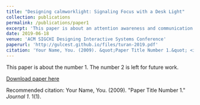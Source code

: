 ```yaml
---
title: "Designing calmworklight: Signaling Focus with a Desk Light"
collection: publications
permalink: /publications/paper1
excerpt: 'This paper is about an attention awareness and communication regulation system for physical communities and organizations.'
date: 2019-06-18
venue: 'ACM SIGCHI Designing Interactive Systems Conference'
paperurl: 'http://gulcest.github.io/files/turan-2019.pdf'
citation: 'Your Name, You. (2009). &quot;Paper Title Number 1.&quot; <i>Journal 1</i>. 1(1).'
---
```

This paper is about the number 1. The number 2 is left for future work.

[Download paper here](http://academicpages.github.io/files/paper1.pdf)

Recommended citation: Your Name, You. (2009). "Paper Title Number 1." <i>Journal 1</i>. 1(1).
